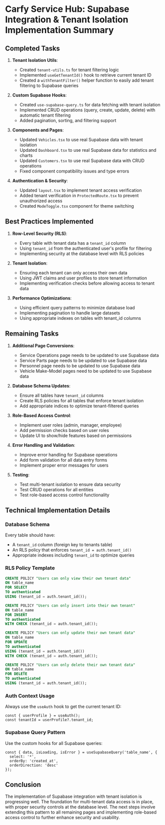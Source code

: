 # Carfy Service Hub: Supabase Integration & Tenant Isolation Implementation Summary

## Completed Tasks

1. **Tenant Isolation Utils**:
   - Created `tenant-utils.ts` for tenant filtering logic
   - Implemented `useGetTenantId()` hook to retrieve current tenant ID
   - Created a `withTenantFilter()` helper function to easily add tenant filtering to Supabase queries

2. **Custom Supabase Hooks**:
   - Created `use-supabase-query.ts` for data fetching with tenant isolation
   - Implemented CRUD operations (query, create, update, delete) with automatic tenant filtering
   - Added pagination, sorting, and filtering support

3. **Components and Pages**:
   - Updated `Vehicles.tsx` to use real Supabase data with tenant isolation
   - Updated `Dashboard.tsx` to use real Supabase data for statistics and charts
   - Updated `Customers.tsx` to use real Supabase data with CRUD operations
   - Fixed component compatibility issues and type errors

4. **Authentication & Security**:
   - Updated `layout.tsx` to implement tenant access verification
   - Added tenant verification in `ProtectedRoute.tsx` to prevent unauthorized access
   - Created `ModeToggle.tsx` component for theme switching

## Best Practices Implemented

1. **Row-Level Security (RLS)**:
   - Every table with tenant data has a `tenant_id` column
   - Using `tenant_id` from the authenticated user's profile for filtering
   - Implementing security at the database level with RLS policies

2. **Tenant Isolation**:
   - Ensuring each tenant can only access their own data
   - Using JWT claims and user profiles to store tenant information
   - Implementing verification checks before allowing access to tenant data

3. **Performance Optimizations**:
   - Using efficient query patterns to minimize database load
   - Implementing pagination to handle large datasets
   - Using appropriate indexes on tables with tenant_id columns

## Remaining Tasks

1. **Additional Page Conversions**:
   - Service Operations page needs to be updated to use Supabase data
   - Service Parts page needs to be updated to use Supabase data
   - Personnel page needs to be updated to use Supabase data
   - Vehicle Make-Model pages need to be updated to use Supabase data

2. **Database Schema Updates**:
   - Ensure all tables have `tenant_id` columns
   - Create RLS policies for all tables that enforce tenant isolation
   - Add appropriate indices to optimize tenant-filtered queries

3. **Role-Based Access Control**:
   - Implement user roles (admin, manager, employee)
   - Add permission checks based on user roles
   - Update UI to show/hide features based on permissions

4. **Error Handling and Validation**:
   - Improve error handling for Supabase operations
   - Add form validation for all data entry forms
   - Implement proper error messages for users

5. **Testing**:
   - Test multi-tenant isolation to ensure data security
   - Test CRUD operations for all entities
   - Test role-based access control functionality

## Technical Implementation Details

### Database Schema

Every table should have:
- A `tenant_id` column (foreign key to tenants table)
- An RLS policy that enforces `tenant_id = auth.tenant_id()`
- Appropriate indexes including `tenant_id` to optimize queries

### RLS Policy Template

```sql
CREATE POLICY "Users can only view their own tenant data"
ON table_name
FOR SELECT
TO authenticated
USING (tenant_id = auth.tenant_id());

CREATE POLICY "Users can only insert into their own tenant"
ON table_name
FOR INSERT
TO authenticated
WITH CHECK (tenant_id = auth.tenant_id());

CREATE POLICY "Users can only update their own tenant data"
ON table_name
FOR UPDATE
TO authenticated
USING (tenant_id = auth.tenant_id())
WITH CHECK (tenant_id = auth.tenant_id());

CREATE POLICY "Users can only delete their own tenant data"
ON table_name
FOR DELETE
TO authenticated
USING (tenant_id = auth.tenant_id());
```

### Auth Context Usage

Always use the `useAuth` hook to get the current tenant ID:

```tsx
const { userProfile } = useAuth();
const tenantId = userProfile?.tenant_id;
```

### Supabase Query Pattern

Use the custom hooks for all Supabase queries:

```tsx
const { data, isLoading, isError } = useSupabaseQuery('table_name', {
  select: '*',
  orderBy: 'created_at',
  orderDirection: 'desc'
});
```

## Conclusion

The implementation of Supabase integration with tenant isolation is progressing well. The foundation for multi-tenant data access is in place, with proper security controls at the database level. The next steps involve extending this pattern to all remaining pages and implementing role-based access control to further enhance security and usability. 